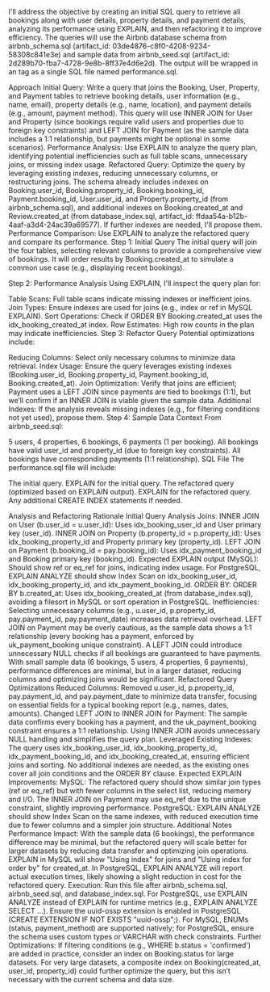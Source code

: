 I'll address the objective by creating an initial SQL query to retrieve all bookings along with user details, property details, and payment details, analyzing its performance using EXPLAIN, and then refactoring it to improve efficiency. The queries will use the Airbnb database schema from airbnb_schema.sql (artifact_id: 03de4876-c8f0-4208-9234-58308c841e3e) and sample data from airbnb_seed.sql (artifact_id: 2d289b70-fba7-4728-9e8b-8ff37e4d6e2d). The output will be wrapped in an <xaiArtifact> tag as a single SQL file named performance.sql.

Approach
Initial Query: Write a query that joins the Booking, User, Property, and Payment tables to retrieve booking details, user information (e.g., name, email), property details (e.g., name, location), and payment details (e.g., amount, payment method). This query will use INNER JOIN for User and Property (since bookings require valid users and properties due to foreign key constraints) and LEFT JOIN for Payment (as the sample data includes a 1:1 relationship, but payments might be optional in some scenarios).
Performance Analysis: Use EXPLAIN to analyze the query plan, identifying potential inefficiencies such as full table scans, unnecessary joins, or missing index usage.
Refactored Query: Optimize the query by leveraging existing indexes, reducing unnecessary columns, or restructuring joins. The schema already includes indexes on Booking.user_id, Booking.property_id, Booking.booking_id, Payment.booking_id, User.user_id, and Property.property_id (from airbnb_schema.sql), and additional indexes on Booking.created_at and Review.created_at (from database_index.sql, artifact_id: ffdaa54a-b12b-4aaf-a3d4-24ac39a69577). If further indexes are needed, I'll propose them.
Performance Comparison: Use EXPLAIN to analyze the refactored query and compare its performance.
Step 1: Initial Query
The initial query will join the four tables, selecting relevant columns to provide a comprehensive view of bookings. It will order results by Booking.created_at to simulate a common use case (e.g., displaying recent bookings).

Step 2: Performance Analysis
Using EXPLAIN, I'll inspect the query plan for:

Table Scans: Full table scans indicate missing indexes or inefficient joins.
Join Types: Ensure indexes are used for joins (e.g., index or ref in MySQL EXPLAIN).
Sort Operations: Check if ORDER BY Booking.created_at uses the idx_booking_created_at index.
Row Estimates: High row counts in the plan may indicate inefficiencies.
Step 3: Refactor Query
Potential optimizations include:

Reducing Columns: Select only necessary columns to minimize data retrieval.
Index Usage: Ensure the query leverages existing indexes (Booking.user_id, Booking.property_id, Payment.booking_id, Booking.created_at).
Join Optimization: Verify that joins are efficient; Payment uses a LEFT JOIN since payments are tied to bookings (1:1), but we’ll confirm if an INNER JOIN is viable given the sample data.
Additional Indexes: If the analysis reveals missing indexes (e.g., for filtering conditions not yet used), propose them.
Step 4: Sample Data Context
From airbnb_seed.sql:

5 users, 4 properties, 6 bookings, 6 payments (1 per booking).
All bookings have valid user_id and property_id (due to foreign key constraints).
All bookings have corresponding payments (1:1 relationship).
SQL File
The performance.sql file will include:

The initial query.
EXPLAIN for the initial query.
The refactored query (optimized based on EXPLAIN output).
EXPLAIN for the refactored query.
Any additional CREATE INDEX statements if needed.

Analysis and Refactoring Rationale
Initial Query Analysis
Joins:
INNER JOIN on User (b.user_id = u.user_id): Uses idx_booking_user_id and User primary key (user_id).
INNER JOIN on Property (b.property_id = p.property_id): Uses idx_booking_property_id and Property primary key (property_id).
LEFT JOIN on Payment (b.booking_id = pay.booking_id): Uses idx_payment_booking_id and Booking primary key (booking_id).
Expected EXPLAIN output (MySQL): Should show ref or eq_ref for joins, indicating index usage. For PostgreSQL, EXPLAIN ANALYZE should show Index Scan on idx_booking_user_id, idx_booking_property_id, and idx_payment_booking_id.
ORDER BY:
ORDER BY b.created_at: Uses idx_booking_created_at (from database_index.sql), avoiding a filesort in MySQL or sort operation in PostgreSQL.
Inefficiencies:
Selecting unnecessary columns (e.g., u.user_id, p.property_id, pay.payment_id, pay.payment_date) increases data retrieval overhead.
LEFT JOIN on Payment may be overly cautious, as the sample data shows a 1:1 relationship (every booking has a payment, enforced by uk_payment_booking unique constraint). A LEFT JOIN could introduce unnecessary NULL checks if all bookings are guaranteed to have payments.
With small sample data (6 bookings, 5 users, 4 properties, 6 payments), performance differences are minimal, but in a larger dataset, reducing columns and optimizing joins would be significant.
Refactored Query Optimizations
Reduced Columns:
Removed u.user_id, p.property_id, pay.payment_id, and pay.payment_date to minimize data transfer, focusing on essential fields for a typical booking report (e.g., names, dates, amounts).
Changed LEFT JOIN to INNER JOIN for Payment:
The sample data confirms every booking has a payment, and the uk_payment_booking constraint ensures a 1:1 relationship. Using INNER JOIN avoids unnecessary NULL handling and simplifies the query plan.
Leveraged Existing Indexes:
The query uses idx_booking_user_id, idx_booking_property_id, idx_payment_booking_id, and idx_booking_created_at, ensuring efficient joins and sorting.
No additional indexes are needed, as the existing ones cover all join conditions and the ORDER BY clause.
Expected EXPLAIN Improvements:
MySQL: The refactored query should show similar join types (ref or eq_ref) but with fewer columns in the select list, reducing memory and I/O. The INNER JOIN on Payment may use eq_ref due to the unique constraint, slightly improving performance.
PostgreSQL: EXPLAIN ANALYZE should show Index Scan on the same indexes, with reduced execution time due to fewer columns and a simpler join structure.
Additional Notes
Performance Impact:
With the sample data (6 bookings), the performance difference may be minimal, but the refactored query will scale better for larger datasets by reducing data transfer and optimizing join operations.
EXPLAIN in MySQL will show "Using index" for joins and "Using index for order by" for created_at. In PostgreSQL, EXPLAIN ANALYZE will report actual execution times, likely showing a slight reduction in cost for the refactored query.
Execution:
Run this file after airbnb_schema.sql, airbnb_seed.sql, and database_index.sql.
For PostgreSQL, use EXPLAIN ANALYZE instead of EXPLAIN for runtime metrics (e.g., EXPLAIN ANALYZE SELECT ...).
Ensure the uuid-ossp extension is enabled in PostgreSQL (CREATE EXTENSION IF NOT EXISTS "uuid-ossp";).
For MySQL, ENUMs (status, payment_method) are supported natively; for PostgreSQL, ensure the schema uses custom types or VARCHAR with check constraints.
Further Optimizations:
If filtering conditions (e.g., WHERE b.status = 'confirmed') are added in practice, consider an index on Booking.status for large datasets.
For very large datasets, a composite index on Booking(created_at, user_id, property_id) could further optimize the query, but this isn’t necessary with the current schema and data size.
